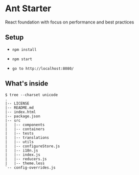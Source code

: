 Ant Starter
====================================
React foundation with focus on performance and best practices

## Setup

* `npm install`

* `npm start`

* `go to http://localhost:8080/`

## What's inside

````
$ tree --charset unicode
.
|-- LICENSE
|-- README.md
|-- index.html
|-- package.json
|-- src
|   |-- components
|   |-- containers
|   |-- tests
|   |-- translations
|   |-- utils
|   |-- configureStore.js
|   |-- i18n.js
|   |-- index.js
|   |-- reducers.js
|   |-- theme.less
`-- config-overrides.js
````
